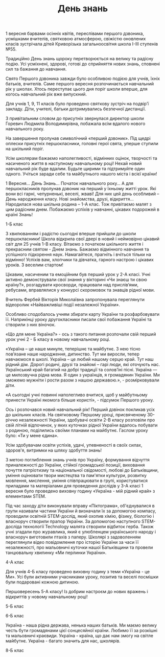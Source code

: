 ﻿---
title: День знань
---

1 вересня барвами осінніх квітів, переспівами першого дзвоника, усмішками вчителів, святковою атмосферою, свіжістю оновлених класів зустрічала дітей Криворізька загальноосвітня школа І-ІІІ ступенів №55.

Традиційно День знань щороку перетворюється на велику та радісну подію. Усі усміхнені, здорові, готові до сприйняття нових знань, сповнені сил та бажання до навчання.

Свято Першого дзвоника завжди було особливою подією для учнів, їхніх батьків, вчителів. Саме першого вересня розпочинається навчальний рік у школах. Хтось переступає цього дня поріг школи вперше, для когось навчальний рік вже випускний.

Для учнів 1, 9, 11 класів було проведено святкову зустріч на подвір’ї закладу. Діти, учителі, батьки дотримувались безпечної дистанції.

З привітальним словом до присутніх звернулася директор школи Горевич Людмила Володимирівна, побажала всім вдалого нового навчального року.

На завершення пролунав символічний «перший дзвоник». Під щедрі оплески присутніх першокласники, головні герої свята, уперше ступили на шкільний поріг.

Усім школярам бажаємо наполегливості, відмінних оцінок, творчості та насиченого життя в наступному навчальному році! Нехай новий навчальний рік буде вдалим. Будьте щирими та підтримуйте один одного. Учіться заради себе та майбутнього нашого міста і всієї країни!

<slideshow></slideshow>

<youtube id="YwWSxVM9_rI"></youtube>

1 Вересня… День Знань… Початок навчального року… А для першокласників пролунав дзвоник на перший у їхньому житті урок. Які вони всі гарні, чепурненькі, веселі, жваві! Для них цей день особливий – День народження класу. Нові знайомства, друзі, відкриття… Народилася нова шкільна родина – 1-А клас. Тож привітаємо малят з цим радісним днем. Побажаємо успіхів у навчанні, цікавих подорожей в країні Знань! 

<slideshow id="*1a"></slideshow>

1-Б клас

<slideshow id="*1b"></slideshow>

З хвилюванням і радістю сьогодні  вперше прийшли до школи першокласники! Школа відкрила свої двері в новий і неймовірно цікавий світ для 25 учнів 1-В класу. Вітаємо з початком шкільного життя і прекрасним святом - Днем знань. Бажаємо відмінного навчання та успішного підкорення наук. Намагайтеся, прагніть і вчіться тільки на відмінно! Успіхів вам, хлопчики та дівчатка, гарного настрою і цікавих уроків. З веселим стартом!

<slideshow id="*1v"></slideshow>

Цікавим, насиченим та емоційним був перший урок у 2-А класі. Учні активно демонстрували свої знання у вікторині «Чи знаєш ти свою країну?», розгадувати кросворди, працювали над прислів‘ями, ребусами, вправлялися у конкурсі скоромовок та знавців рідної мови.

Вчитель Фербей Вікторія Миколаївна запропонувала переглянути відеоролик «Найважливіші події незалежної України».

Особливо сподобалось учням збирати карту України та розфарбовувати її. Наприкінці уроку другокласники писали свої побажання Україні та створили з них віночок.

<slideshow id="*2a"></slideshow>

«Що для мене Україна?» - ось з такого питання розпочали свій перший урок  учні 2 - Б класу в новому навчальному році. 

«Україна – це наше минуле, теперішнє та майбутнє. З нею тісно пов’язане наше народження, дитинство. Тут ми виросли, тепер навчаємося в школі. Україна – це любий нашому серцю край. Тут наш рідний дім. Дорогі родичі, друзі та знайомі – гарі люди, які оточують нас. Український край багатий на добрі традиції та солов’їні  пісні. Україна — це милозвучна рідна мова. Я один з українців, я громадянин України. Ми зможемо мужніти і рости разом з нашою державою.», - розмірковували діти.

«А сьогодні учні повинні наполегливо вчитися, щоб у майбутньому принести Україні якомога більше користі», - підсумок Першого уроку.

<slideshow id="*2b"></slideshow>

Ось і розпочався новий навчальний рік! Перший дзвінок покликав усіх до шкільних класів. На святковому Першому уроці, присвяченому 30-річчю незалежності України, здобувачі освіти 2-В класу розповіли про свій літній відпочинок, у яких куточках рідної України вдалось побувати з родиною, поділились своїми планами на майбутнє. Гаслом уроку було: «Ти у мене єдина». 

Усім здобувачам освіти успіхів, удачі, упевненості в своїх силах, здоров'я, витримки на шляху здобуття знань!

<slideshow id="*2v"></slideshow>

З метою поглиблення знань учнів про Україну, формування відчуття  приналежності  до України, стійкої громадської позиції, виховання почуття патріотизму та національної свідомості, любові до Батьківщини, уміння  оцінювати твори мистецтва та пам'ятки культури, розвитку мовлення, мислення, уміння співпрацювати в групі, користуватися приладами та матеріалами для проведення дослідів у 3-А класі 1 вересня було проведено виховну годину «Україна - мій рідний край» з елементами STEM.

Під час заходу діти виконували вправу «Піктограма», об'єднувалися в групи називали частини України й визначали їх за допомогою компасу, проводили освітній STEM-дослід, який охопив хімію, фізику, біологію і власноруч створили прапор України. За допомогою  наступного STEM-досліда технології Technology малята створили відбиток герба. Також учні згадали про журавлика, який є улюбленцем українського народу і власноруч виготовили птахів з паперу. Школярі з задоволенням переглянули відео повідомлення про історію України за часи її незалежності, про мальовничі куточки нашої Батьківщини та провели танцювальну хвилинку «Ми перлинки України».

<slideshow id="*3a"></slideshow>

4-А клас

<slideshow id="*4a"></slideshow>

Для учнів 4-Б класу проведено виховну годину з теми «Україна - це Ми». Усі були активними учасниками уроку, позитив та веселі посмішки були подаровані кожною дитиною.

<slideshow id="*4b"></slideshow>

Першовересень 5-А класу! Із добрим настроєм до нових вражень і відкриттів у новому навчальному році!

<slideshow id="*5a"></slideshow>

5-Б клас

<slideshow id="*5b"></slideshow>

6-Б клас

<slideshow id="*6b"></slideshow>

Україна - наша рідна держава, ненька наших батьків.
Ми маємо велику честь бути громадянами цієї сонцесяйної країни.
Любимо її за розкішні та мальовничі краєвиди.
Україна - країна, що дає нам змогу на світле майбутнє.
Україна - багато значить для нас, школярів.

<slideshow id="*7b"></slideshow>

8-Б клас

<slideshow id="*8b"></slideshow>